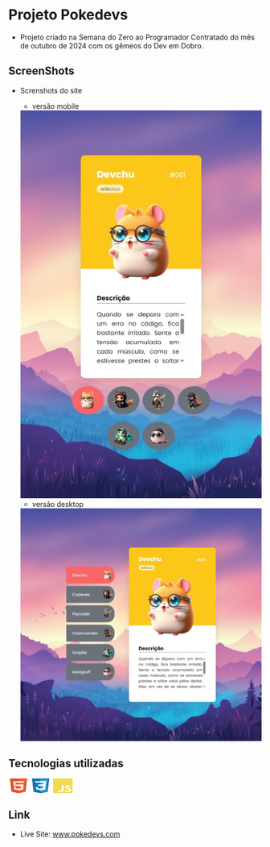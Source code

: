 # Projeto Pokedevs

- Projeto criado na Semana do Zero ao Programador Contratado do mês de outubro de 2024 com os gêmeos do Dev em Dobro.

## ScreenShots

- Screnshots do site

    - versão mobile
    <img src="./src/design/projeto-pokedevs-mobile.jpeg" alt="ScreenShot do site">

    - versão desktop
    <img src="./src/design/projeto-pokedevs-desktop.jpeg" alt="ScreenShot do site">

## Tecnologias utilizadas

<img align="center" alt="HTML" height="30" width="40" src="https://raw.githubusercontent.com/devicons/devicon/master/icons/html5/html5-original.svg"> <img align="center" alt="CSS" height="30" width="40" src="https://raw.githubusercontent.com/devicons/devicon/master/icons/css3/css3-original.svg"> <img align="center" alt="Js" height="30" width="40" src="https://raw.githubusercontent.com/devicons/devicon/master/icons/javascript/javascript-plain.svg">

## Link

- Live Site: <a href="https://teoniuvilarinho.github.io/projeto-pokedevs" target="_blank">www.pokedevs.com</a>
